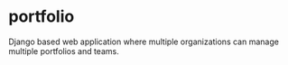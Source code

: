 # portfolio
Django based web application where multiple organizations can manage multiple portfolios and teams.
